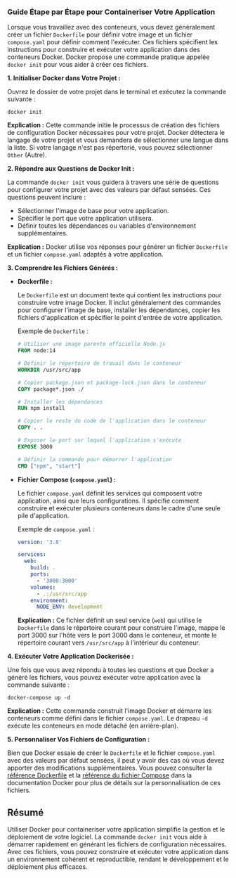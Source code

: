### Guide Étape par Étape pour Containeriser Votre Application

Lorsque vous travaillez avec des conteneurs, vous devez généralement créer un
fichier `Dockerfile` pour définir votre image et un fichier `compose.yaml` pour
définir comment l'exécuter. Ces fichiers spécifient les instructions pour
construire et exécuter votre application dans des conteneurs Docker. Docker
propose une commande pratique appelée `docker init` pour vous aider à créer ces
fichiers.

**1. Initialiser Docker dans Votre Projet :**

Ouvrez le dossier de votre projet dans le terminal et exécutez la commande
suivante :

```
docker init
```

**Explication :** Cette commande initie le processus de création des fichiers de
configuration Docker nécessaires pour votre projet. Docker détectera le langage
de votre projet et vous demandera de sélectionner une langue dans la liste. Si
votre langage n'est pas répertorié, vous pouvez sélectionner `Other` (Autre).

**2. Répondre aux Questions de Docker Init :**

La commande `docker init` vous guidera à travers une série de questions pour
configurer votre projet avec des valeurs par défaut sensées. Ces questions
peuvent inclure :

- Sélectionner l'image de base pour votre application.
- Spécifier le port que votre application utilisera.
- Définir toutes les dépendances ou variables d'environnement supplémentaires.

**Explication :** Docker utilise vos réponses pour générer un fichier
`Dockerfile` et un fichier `compose.yaml` adaptés à votre application.

**3. Comprendre les Fichiers Générés :**

- **Dockerfile :**

  Le `Dockerfile` est un document texte qui contient les instructions pour
  construire votre image Docker. Il inclut généralement des commandes pour
  configurer l'image de base, installer les dépendances, copier les fichiers
  d'application et spécifier le point d'entrée de votre application.

  Exemple de `Dockerfile` :

  ```dockerfile
  # Utiliser une image parente officielle Node.js
  FROM node:14

  # Définir le répertoire de travail dans le conteneur
  WORKDIR /usr/src/app

  # Copier package.json et package-lock.json dans le conteneur
  COPY package*.json ./

  # Installer les dépendances
  RUN npm install

  # Copier le reste du code de l'application dans le conteneur
  COPY . .

  # Exposer le port sur lequel l'application s'exécute
  EXPOSE 3000

  # Définir la commande pour démarrer l'application
  CMD ["npm", "start"]
  ```

- **Fichier Compose (`compose.yaml`) :**

  Le fichier `compose.yaml` définit les services qui composent votre
  application, ainsi que leurs configurations. Il spécifie comment construire et
  exécuter plusieurs conteneurs dans le cadre d'une seule pile d'application.

  Exemple de `compose.yaml` :

  ```yaml
  version: '3.8'

  services:
    web:
      build: .
      ports:
        - '3000:3000'
      volumes:
        - .:/usr/src/app
      environment:
        NODE_ENV: development
  ```

  **Explication :** Ce fichier définit un seul service (`web`) qui utilise le
  `Dockerfile` dans le répertoire courant pour construire l'image, mappe le port
  3000 sur l'hôte vers le port 3000 dans le conteneur, et monte le répertoire
  courant vers `/usr/src/app` à l'intérieur du conteneur.

**4. Exécuter Votre Application Dockerisée :**

Une fois que vous avez répondu à toutes les questions et que Docker a généré les
fichiers, vous pouvez exécuter votre application avec la commande suivante :

```
docker-compose up -d
```

**Explication :** Cette commande construit l'image Docker et démarre les
conteneurs comme défini dans le fichier `compose.yaml`. Le drapeau `-d` exécute
les conteneurs en mode détaché (en arrière-plan).

**5. Personnaliser Vos Fichiers de Configuration :**

Bien que Docker essaie de créer le `Dockerfile` et le fichier `compose.yaml`
avec des valeurs par défaut sensées, il peut y avoir des cas où vous devez
apporter des modifications supplémentaires. Vous pouvez consulter la
[référence Dockerfile](https://docs.docker.com/engine/reference/builder/) et la
[référence du fichier Compose](https://docs.docker.com/compose/compose-file/)
dans la documentation Docker pour plus de détails sur la personnalisation de ces
fichiers.

## Résumé

Utiliser Docker pour containeriser votre application simplifie la gestion et le
déploiement de votre logiciel. La commande `docker init` vous aide à démarrer
rapidement en générant les fichiers de configuration nécessaires. Avec ces
fichiers, vous pouvez construire et exécuter votre application dans un
environnement cohérent et reproductible, rendant le développement et le
déploiement plus efficaces.
